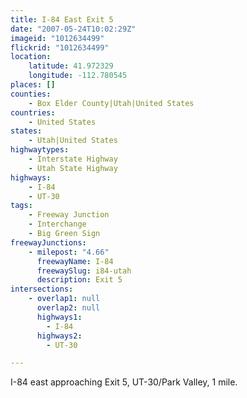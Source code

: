 ```yaml
---
title: I-84 East Exit 5
date: "2007-05-24T10:02:29Z"
imageid: "1012634499"
flickrid: "1012634499"
location:
    latitude: 41.972329
    longitude: -112.780545
places: []
counties:
    - Box Elder County|Utah|United States
countries:
    - United States
states:
    - Utah|United States
highwaytypes:
    - Interstate Highway
    - Utah State Highway
highways:
    - I-84
    - UT-30
tags:
    - Freeway Junction
    - Interchange
    - Big Green Sign
freewayJunctions:
    - milepost: "4.66"
      freewayName: I-84
      freewaySlug: i84-utah
      description: Exit 5
intersections:
    - overlap1: null
      overlap2: null
      highways1:
        - I-84
      highways2:
        - UT-30

---
```

I-84 east approaching Exit 5, UT-30/Park Valley, 1 mile.